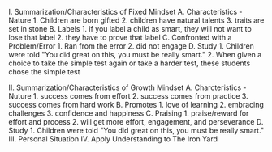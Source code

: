I. Summarization/Characteristics of Fixed Mindset
  A. Characteristics - Nature
    1. Children are born gifted
    2. children have natural talents
    3. traits are set in stone
  B. Labels
    1. if you label a child as smart, they will not want to lose that label
    2. they have to prove that label
  C. Confronted with a Problem/Error
    1. Ran from the error
    2. did not engage
  D. Study
    1. Children were told "You did great on this, you must be really smart."
    2. When given a choice to take the simple test again or take a harder test, these students chose the simple test

II. Summarization/Characteristics of Growth Mindset
  A. Charcteristics - Nuture
    1. success comes from effort
    2. success comes from practice
    3. success comes from hard work
  B. Promotes
    1. love of learning
    2. embracing challenges
    3. confidence and happiness
  C. Praising
    1. praise/reward for effort and process
    2. will get more effort, engagement, and perseverance
  D. Study
    1. Children were told "You did great on this, you must be really smart."
III. Personal Situation
IV. Apply Understanding to The Iron Yard
